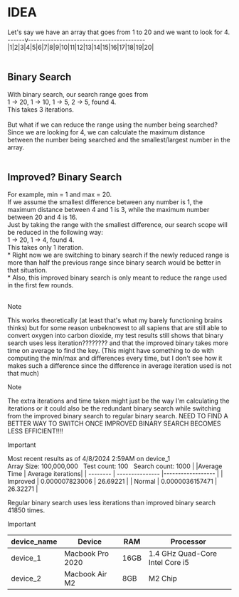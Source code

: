 # IDEA <br />
Let's say we have an array that goes from 1 to 20 and we want to look for 4.<br />
------v-----------------------------------------<br />
|1|2|3|4|5|6|7|8|9|10|11|12|13|14|15|16|17|18|19|20|<br />
<br />
## Binary Search <br />
With binary search, our search range goes from <br />
1 -> 20, 1 -> 10, 1 -> 5, 2 -> 5, found 4. <br />
This takes 3 iterations.<br />
<br />
But what if we can reduce the range using the number being searched?<br />
Since we are looking for 4, we can calculate the maximum distance between the number being searched and the smallest/largest number in the array.<br />
<br />
## Improved? Binary Search <br />
For example, min = 1 and max = 20.<br />
If we assume the smallest difference between any number is 1, the maximum distance between 4 and 1 is 3, while the maximum number between 20 and 4 is 16.<br />
Just by taking the range with the smallest difference, our search scope will be reduced in the following way:<br />
1 -> 20, 1 -> 4, found 4.<br />
This takes only 1 iteration.<br />
\* Right now we are switching to binary search if the newly reduced range is more than half the previous range since binary search would be better in that situation.<br />
\* Also, this improved binary search is only meant to reduce the range used in the first few rounds.<br /><br />
>[!NOTE]
>This works theoretically (at least that's what my barely functioning brains thinks) but for some reason unbeknowest to all sapiens that are still able to convert oxygen into carbon dioxide, my test results still shows that binary search uses less iteration???????? and that the improved binary takes more time on average to find the key. (This might have something to do with computing the min/max and differences every time, but I don't see how it makes such a difference since the difference in average iteration used is not that much)

>[!NOTE]
>The extra iterations and time taken might just be the way I'm calculating the iterations or it could also be the redundant binary search while switching from the improved binary search to regular binary search. NEED TO FIND A BETTER WAY TO SWITCH ONCE IMPROVED BINARY SEARCH BECOMES LESS EFFICIENT!!!! 

> [!IMPORTANT]
> Most recent results as of 4/8/2024 2:59AM on device_1 <br />
> Array Size: 100,000,000 &nbsp; Test count: 100 &nbsp; Search count: 1000
> |          |Average Time     | Average iterations|
> | -------- | --------------- |------------------ |
> | Improved | 0.000007823006  | 26.69221          |
> | Normal   | 0.0000036157471 | 26.32271          |
> 
> Regular binary search uses less iterations than improved binary search 41850 times. 

> [!IMPORTANT]
> | device_name | Device           | RAM  | Processor                       |
> | ----------- | ---------------- | ---- | ------------------------------- |
> | device_1    | Macbook Pro 2020 | 16GB | 1.4 GHz Quad-Core Intel Core i5 |
> | device_2    | Macbook Air M2   | 8GB  | M2 Chip                         |
